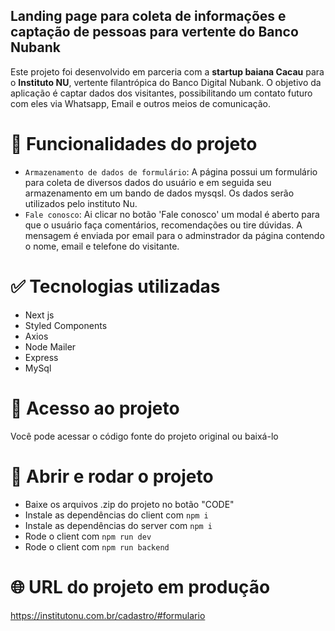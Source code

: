 ## Landing page para coleta de informações e captação de pessoas para vertente do Banco Nubank

Este projeto foi desenvolvido em parceria com a **startup baiana Cacau** para o **Instituto NU**, vertente filantrópica do Banco Digital Nubank. O objetivo da aplicação é captar dados dos visitantes, possibilitando um contato futuro com eles via Whatsapp, Email e outros meios de comunicação.  

# :hammer: Funcionalidades do projeto

- `Armazenamento de dados de formulário`: A página possui um formulário para coleta de diversos dados do usuário e em seguida seu armazenamento em um bando de dados mysqsl. Os dados serão utilizados pelo instituto Nu. 
- `Fale conosco`: Ai clicar no botão 'Fale conosco' um modal é aberto para que o usuário faça comentários, recomendações ou tire dúvidas. A mensagem é enviada por email para o adminstrador da página contendo o nome, email e telefone do visitante. 

# :white_check_mark: Tecnologias utilizadas

- Next js
- Styled Components
- Axios
- Node Mailer
- Express
- MySql

# :open_file_folder: Acesso ao projeto
Você pode acessar o código fonte do projeto original ou baixá-lo

# :checkered_flag: Abrir e rodar o projeto

- Baixe os arquivos .zip do projeto no botão "CODE"
- Instale as dependências do client com `npm i`
- Instale as dependências do server com `npm i`
- Rode o client com `npm run dev`
- Rode o client com `npm run backend`

# :globe_with_meridians: URL do projeto em produção

https://institutonu.com.br/cadastro/#formulario

